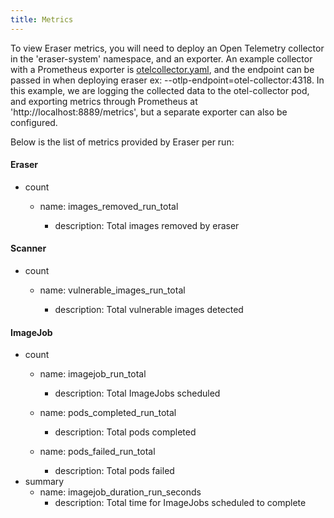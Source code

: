 ```yaml
---
title: Metrics
---
```


To view Eraser metrics, you will need to deploy an Open Telemetry collector in the 'eraser-system' namespace, and an exporter. An example collector with a Prometheus exporter is [otelcollector.yaml](../../test/e2e/test-data/otelcollector.yaml), and the endpoint can be passed in when deploying eraser ex: --otlp-endpoint=otel-collector:4318. In this example, we are logging the collected data to the otel-collector pod, and exporting metrics through Prometheus at 'http://localhost:8889/metrics', but a separate exporter can also be configured.

Below is the list of metrics provided by Eraser per run:

#### Eraser
- count
	- name: images_removed_run_total

		- description: Total images removed by eraser

 #### Scanner
- count
	- name: vulnerable_images_run_total

		- description: Total vulnerable images detected
  
 #### ImageJob
 - count
	- name: imagejob_run_total
		- description: Total ImageJobs scheduled

	- name: pods_completed_run_total
		- description: Total pods completed
	-  name: pods_failed_run_total
		- description: Total pods failed
- summary
	- name: imagejob_duration_run_seconds
		- description: Total time for ImageJobs scheduled to complete

